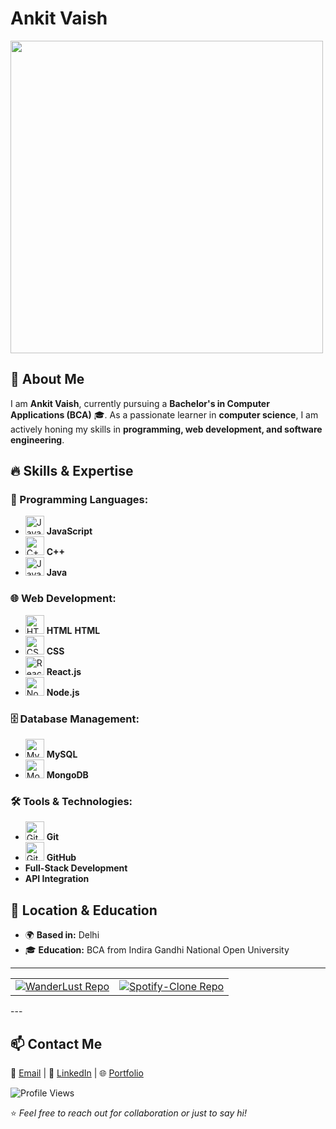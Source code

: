 # Ankit Vaish

<img src="https://github.com/Anmol-Baranwal/Cool-GIFs-For-GitHub/assets/74038190/897cd757-ea1f-492d-aaf9-6d1674177e08" width="500">

## 👋 About Me
I am **Ankit Vaish**, currently pursuing a **Bachelor's in Computer Applications (BCA)** 🎓. As a passionate learner in **computer science**, I am actively honing my skills in **programming, web development, and software engineering**.  

## 🔥 Skills & Expertise  
### 🚀 Programming Languages:
- <img src="https://cdn.jsdelivr.net/gh/devicons/devicon/icons/javascript/javascript-original.svg" alt="JavaScript" width="30" height="30"/>  **JavaScript**  
- <img src="https://cdn.jsdelivr.net/gh/devicons/devicon/icons/cplusplus/cplusplus-original.svg" alt="C++" width="30" height="30"/>  **C++**  
- <img src="https://cdn.jsdelivr.net/gh/devicons/devicon/icons/java/java-original.svg" alt="Java" width="30" height="30"/> **Java**  

### 🌐 Web Development:
- <img src="https://cdn.jsdelivr.net/gh/devicons/devicon/icons/html5/html5-original.svg" alt="HTML" width="30" height="30"/> **HTML** **HTML**  
- <img src="https://cdn.jsdelivr.net/gh/devicons/devicon/icons/css3/css3-original.svg" alt="CSS" width="30" height="30"/> **CSS**  
- <img src="https://cdn.jsdelivr.net/gh/devicons/devicon/icons/react/react-original.svg" alt="React.js" width="30" height="30"/> **React.js**  
- <img src="https://cdn.jsdelivr.net/gh/devicons/devicon/icons/nodejs/nodejs-original.svg" alt="Node.js" width="30" height="30"/> **Node.js**  

### 🗄️ Database Management:
- <img src="https://cdn.jsdelivr.net/gh/devicons/devicon/icons/mysql/mysql-original.svg" alt="MySQL" width="30" height="30"/> **MySQL**  
- <img src="https://cdn.jsdelivr.net/gh/devicons/devicon/icons/mongodb/mongodb-original.svg" alt="MongoDB" width="30" height="30"/>  **MongoDB**  

### 🛠️ Tools & Technologies:
- <img src="https://cdn.jsdelivr.net/gh/devicons/devicon/icons/git/git-original.svg" alt="Git" width="30" height="30"/> **Git**  
- <img src="https://cdn.jsdelivr.net/gh/devicons/devicon/icons/github/github-original.svg" alt="GitHub" width="30" height="30"/> **GitHub**  
- **Full-Stack Development**  
- **API Integration**  

## 📍 Location & Education
- 🌍 **Based in:** Delhi  
- 🎓 **Education:** BCA from Indira Gandhi National Open University  


---
<table>
  <tr>
    <td>
      <a href="https://github.com/ankitvaish405/WanderLust">
        <img src="https://github-readme-stats.vercel.app/api/pin/?username=ankitvaish405&repo=WanderLust&theme=radical" alt="WanderLust Repo"/>
      </a>
    </td>
    <td>
      <a href="https://github.com/ankitvaish405/Spotify-Clone">
        <img src="https://github-readme-stats.vercel.app/api/pin/?username=ankitvaish405&repo=Spotify-Clone&theme=radical" alt="Spotify-Clone Repo"/>
      </a>
    </td>
  </tr>
</table>
---

## 📫 Contact Me
📧 [Email](mailto:ankitvaish405@gmail.com) | 💼 [LinkedIn](https://www.linkedin.com/in/ankit-gupta-6771312b4) | 🌐 [Portfolio](https://wanderlust-e35f.onrender.com/listings)  

![Profile Views](https://komarev.com/ghpvc/?username=ankitvaish&color=blue)  

⭐️ *Feel free to reach out for collaboration or just to say hi!*
